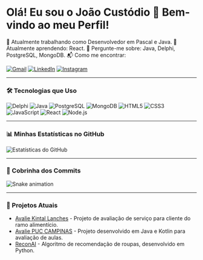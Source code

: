 # Olá! Eu sou o João Custódio 👋 Bem-vindo ao meu Perfil!

🌱 Atualmente trabalhando como Desenvolvedor em Pascal e Java.
📖 Atualmente aprendendo: React.
💬 Pergunte-me sobre: Java, Delphi, PostgreSQL, MongoDB.
📬 Como me encontrar:

[![Gmail](https://img.shields.io/badge/Gmail-D14836?style=flat-square&logo=gmail&logoColor=white)](mailto:joaocustodiokintal@gmail.com)
[![LinkedIn](https://img.shields.io/badge/LinkedIn-0077B5?style=flat-square&logo=linkedin&logoColor=white)](https://br.linkedin.com/in/jo%C3%A3o-vitor-cust%C3%B3dio-a985b6235)
[![Instagram](https://img.shields.io/badge/Instagram-E4405F?style=flat-square&logo=instagram&logoColor=white)](https://www.instagram.com/joao_custodio66)

---

### 🛠️ Tecnologias que Uso
![Delphi](https://img.shields.io/badge/Delphi-EE1F35?style=flat-square&logo=delphi&logoColor=white)
![Java](https://img.shields.io/badge/Java-007396?style=flat-square&logo=java&logoColor=white)
![PostgreSQL](https://img.shields.io/badge/PostgreSQL-336791?style=flat-square&logo=postgresql&logoColor=white)
![MongoDB](https://img.shields.io/badge/MongoDB-47A248?style=flat-square&logo=mongodb&logoColor=white)
![HTML5](https://img.shields.io/badge/HTML5-E34F26?style=flat-square&logo=html5&logoColor=white)
![CSS3](https://img.shields.io/badge/CSS3-1572B6?style=flat-square&logo=css3&logoColor=white)
![JavaScript](https://img.shields.io/badge/JavaScript-F7DF1E?style=flat-square&logo=javascript&logoColor=black)
![React](https://img.shields.io/badge/React-61DAFB?style=flat-square&logo=react&logoColor=black)
![Node.js](https://img.shields.io/badge/Node.js-339933?style=flat-square&logo=node-dot-js&logoColor=white)


---

### 📊 Minhas Estatísticas no GitHub
![Estatísticas do GitHub](https://github-readme-stats.vercel.app/api?username=JoaoCustodio66&show_icons=true&theme=radical)

---

### 🐍 Cobrinha dos Commits
![Snake animation](https://github.com/JoaoCustodio66/JoaoCustodio66/blob/output/github-contribution-grid-snake.svg)

---

### 🚀 Projetos Atuais
- [Avalie Kintal Lanches](https://github.com/JoaoCustodio66/avalieKintal) - Projeto de avaliação de serviço para cliente do ramo alimentício.
- [Avalie PUC CAMPINAS](https://github.com/JoaoCustodio66/Avalie) - Projeto desenvolvido em Java e Kotlin para avaliação de aulas.
- [ReconAI](https://github.com/Ai-Recon/ReconAi-Frontend) - Algoritmo de recomendação de roupas, desenvolvido em Python.

